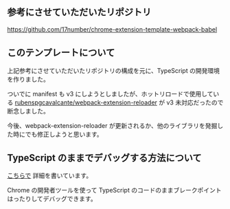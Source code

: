 ## 参考にさせていただいたリポジトリ

https://github.com/17number/chrome-extension-template-webpack-babel

## このテンプレートについて

上記参考にさせていただいたリポジトリの構成を元に、TypeScript の開発環境を作りました。

ついでに manifest も v3 にしようとしましたが、ホットリロードで使用している
[rubenspgcavalcante/webpack-extension-reloader](https://github.com/rubenspgcavalcante/webpack-extension-reloader)
が v3 未対応だったので断念しました。

今後、webpack-extension-reloader が更新されるか、他のライブラリを発掘した時にでも修正しようと思います。

## TypeScript のままでデバッグする方法について

[こちらで](https://takumi-oda.com/blog/2021/06/09/i-made-a-template-for-making-a-chrome-extension-with-typescript/)
詳細を書いています。

Chrome の開発者ツールを使って TypeScript のコードのままブレークポイントはったりしてデバッグできます。
